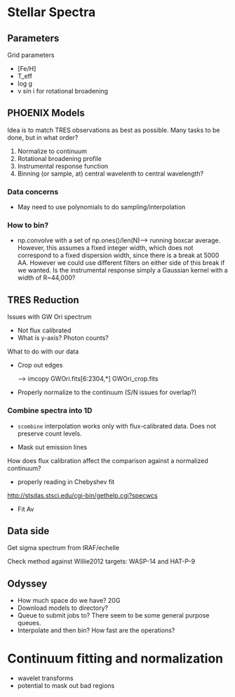 # Stellar Spectra

## Parameters

Grid parameters

* [Fe/H]
* T_eff
* log g
* v sin i for rotational broadening


## PHOENIX Models
Idea is to match TRES observations as best as possible. Many tasks to be done, but in what order?

1. Normalize to continuum
2. Rotational broadening profile
3. Instrumental response function
4. Binning (or sample, at) central wavelenth to central wavelength? 

### Data concerns

* May need to use polynomials to do sampling/interpolation

### How to bin?

* np.convolve with a set of np.ones()/len(N)--> running boxcar average. However, this assumes a fixed integer width, which does not correspond to a fixed dispersion width, since there is a break at 5000 AA. However we could use different filters on either side of this break if we wanted. Is the instrumental response simply a Gaussian kernel with a width of R~44,000?


## TRES Reduction

Issues with GW Ori spectrum

* Not flux calibrated
* What is y-axis? Photon counts?

What to do with our data

* Crop out edges 
	
	--> imcopy GWOri.fits[6:2304,*] GWOri_crop.fits

* Properly normalize to the continuum (S/N issues for overlap?)

### Combine spectra into 1D

* `scombine` interpolation works only with flux-calibrated data. Does not preserve count levels.

* Mask out emission lines 

How does flux calibration affect the comparison against a normalized continuum?

* properly reading in Chebyshev fit 

http://stsdas.stsci.edu/cgi-bin/gethelp.cgi?specwcs

* Fit Av


## Data side
Get sigma spectrum from IRAF/echelle

Check method against Willie2012 targets: WASP-14 and HAT-P-9


## Odyssey

* How much space do we have? 20G
* Download models to directory?
* Queue to submit jobs to? There seem to be some general purpose queues. 
* Interpolate and then bin? How fast are the operations?


# Continuum fitting and normalization

* wavelet transforms
* potential to mask out bad regions
